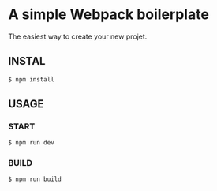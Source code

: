 # A simple Webpack boilerplate

The easiest way to create your new projet.

## INSTAL
```bash
$ npm install
```

## USAGE

### START
```bash
$ npm run dev
```

### BUILD
```bash
$ npm run build
```